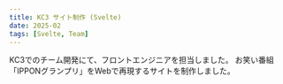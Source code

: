 ```yaml
---
title: KC3 サイト制作 (Svelte)
date: 2025-02
tags: [Svelte, Team]
---
```


KC3でのチーム開発にて、フロントエンジニアを担当しました。
お笑い番組「IPPONグランプリ」をWebで再現するサイトを制作しました。  
